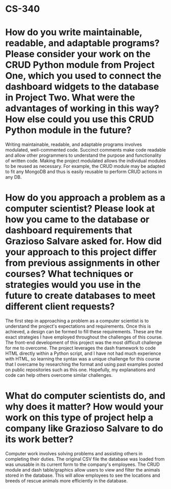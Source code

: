 # CS-340
# How do you write maintainable, readable, and adaptable programs? Please consider your work on the CRUD Python module from Project One, which you used to connect the dashboard widgets to the database in Project Two. What were the advantages of working in this way? How else could you use this CRUD Python module in the future?

Writing maintainable, readable, and adaptable programs involves modulated, well-commented code. Succinct comments make code readable and allow other programmers to understand the purpose and functionality of written code. Making the project modulated allows the individual modules to be reused as necessary. For example, the CRUD module may be adapted to fit any MongoDB and thus is easily reusable to perform CRUD actions in any DB.

# How do you approach a problem as a computer scientist? Please look at how you came to the database or dashboard requirements that Grazioso Salvare asked for. How did your approach to this project differ from previous assignments in other courses? What techniques or strategies would you use in the future to create databases to meet different client requests?

The first step in approaching a problem as a computer scientist is to understand the project's expectations and requirements. Once this is achieved, a design can be formed to fill these requirements. These are the exact strategies I have employed throughout the challenges of this course. The front-end development of this project was the most difficult challenge for me to overcome. The project leverages the dash framework to code HTML directly within a Python script, and I have not had much experience with HTML, so learning the syntax was a unique challenge for this course that I overcame by researching the format and using past examples posted on public repositories such as this one. Hopefully, my explanations and code can help others overcome similar challenges. 

# What do computer scientists do, and why does it matter? How would your work on this type of project help a company like Grazioso Salvare to do its work better?
Computer work involves solving problems and assisting others in completing their duties. The original CSV file the database was loaded from was unusable in its current form to the company's employees. The CRUD module and dash table/graphics allow users to view and filter the animals stored in the database. This will allow employees to see the locations and breeds of rescue animals more efficiently in the database.
